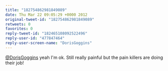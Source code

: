 ```yaml
---
title: "182754862981849089"
date: Thu Mar 22 09:05:29 +0000 2012
original-tweet-id: "182754862981849089"
retweets: 0
favorites: 0
reply-tweet-id: "182465108092522496"
reply-user-id: "477847464"
reply-user-screen-name: "DorisGoggins"
---
```

<a href="https://twitter.com/DorisGoggins">@DorisGoggins</a> yeah I'm ok. Still really painful but the pain killers are doing their job!
